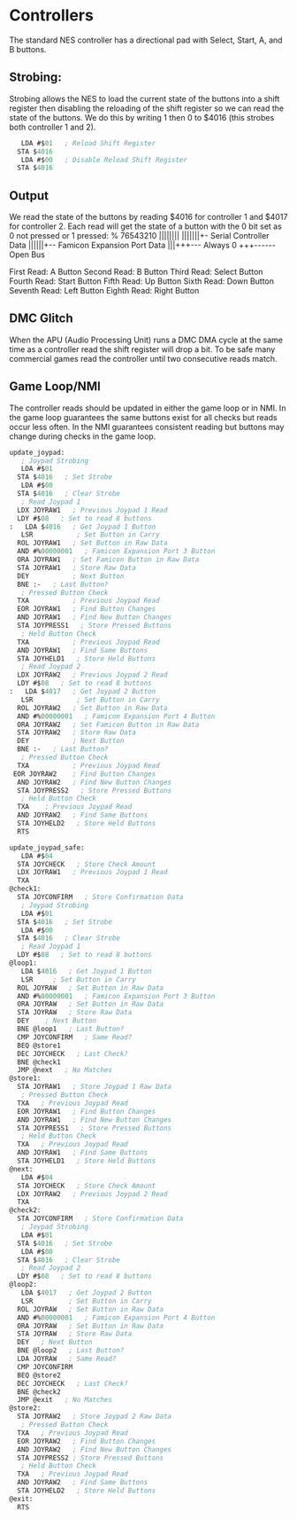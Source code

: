 # Controllers

The standard NES controller has a directional pad with Select, Start, A, and B buttons.

## Strobing:

Strobing allows the NES to load the current state of the buttons into a shift register then disabling the reloading of the shift register so we can read the state of the buttons.  We do this by writing 1 then 0 to $4016 (this strobes both controller 1 and 2).

```lisp
   LDA #$01   ; Reload Shift Register
  STA $4016
   LDA #$00   ; Disable Reload Shift Register
  STA $4016
```

## Output

We read the state of the buttons by reading $4016 for controller 1 and $4017 for controller 2.  Each read will get the state of a button with the 0 bit set as 0 not pressed or 1 pressed: 
% 76543210
  ||||||||
  |||||||+- Serial Controller Data
  ||||||+-- Famicon Expansion Port Data
  |||+++--- Always 0
  +++------ Open Bus

First Read:   A Button
Second Read:  B Button
Third Read:   Select Button
Fourth Read:  Start Button
Fifth Read:   Up Button
Sixth Read:   Down Button
Seventh Read: Left Button
Eighth Read:  Right Button

## DMC Glitch

When the APU (Audio Processing Unit) runs a DMC DMA cycle at the same time as a controller read the shift register will drop a bit.  To be safe many commercial games read the controller until two consecutive reads match.

## Game Loop/NMI

The controller reads should be updated in either the game loop or in NMI.  In the game loop guarantees the same buttons exist for all checks but reads occur less often.  In the NMI guarantees consistent reading but buttons may change during checks in the game loop.  

```lisp
update_joypad:
   ; Joypad Strobing
   LDA #$01
  STA $4016   ; Set Strobe
   LDA #$00
  STA $4016   ; Clear Strobe
   ; Read Joypad 1
  LDX JOYRAW1   ; Previous Joypad 1 Read
  LDY #$08   ; Set to read 8 buttons
:   LDA $4016   ; Get Joypad 1 Button
   LSR           ; Set Button in Carry
  ROL JOYRAW1   ; Set Button in Raw Data
  AND #%00000001   ; Famicon Expansion Port 3 Button
  ORA JOYRAW1   ; Set Famicon Button in Raw Data
  STA JOYRAW1   ; Store Raw Data
  DEY           ; Next Button
  BNE :-   ; Last Button?
   ; Pressed Button Check
  TXA           ; Previous Joypad Read
  EOR JOYRAW1   ; Find Button Changes
  AND JOYRAW1   ; Find New Button Changes
  STA JOYPRESS1   ; Store Pressed Buttons
   ; Held Button Check
  TXA           ; Previous Joypad Read
  AND JOYRAW1   ; Find Same Buttons
  STA JOYHELD1   ; Store Held Buttons
   ; Read Joypad 2
  LDX JOYRAW2   ; Previous Joypad 2 Read
  LDY #$08   ; Set to read 8 buttons
:   LDA $4017   ; Get Joypad 2 Button
   LSR           ; Set Button in Carry
  ROL JOYRAW2   ; Set Button in Raw Data
  AND #%00000001   ; Famicon Expansion Port 4 Button
  ORA JOYRAW2   ; Set Famicon Button in Raw Data
  STA JOYRAW2   ; Store Raw Data
  DEY           ; Next Button
  BNE :-   ; Last Button?
   ; Pressed Button Check
  TXA           ; Previous Joypad Read
 EOR JOYRAW2    ; Find Button Changes
  AND JOYRAW2   ; Find New Button Changes
  STA JOYPRESS2   ; Store Pressed Buttons
   ; Held Button Check
  TXA    ; Previous Joypad Read
  AND JOYRAW2   ; Find Same Buttons
  STA JOYHELD2   ; Store Held Buttons
  RTS

update_joypad_safe:
   LDA #$04
  STA JOYCHECK   ; Store Check Amount
  LDX JOYRAW1   ; Previous Joypad 1 Read
  TXA
@check1:
  STA JOYCONFIRM   ; Store Confirmation Data
   ; Joypad Strobing
   LDA #$01
  STA $4016   ; Set Strobe
   LDA #$00
  STA $4016   ; Clear Strobe
   ; Read Joypad 1
  LDY #$08   ; Set to read 8 buttons
@loop1:
   LDA $4016   ; Get Joypad 1 Button
   LSR     ; Set Button in Carry
  ROL JOYRAW   ; Set Button in Raw Data
  AND #%00000001   ; Famicon Expansion Port 3 Button
  ORA JOYRAW   ; Set Button in Raw Data
  STA JOYRAW   ; Store Raw Data
  DEY    ; Next Button
  BNE @loop1   ; Last Button?
  CMP JOYCONFIRM   ; Same Read?
  BEQ @store1
  DEC JOYCHECK   ; Last Check?
  BNE @check1
  JMP @next   ; No Matches
@store1:
  STA JOYRAW1   ; Store Joypad 1 Raw Data
   ; Pressed Button Check
  TXA   ; Previous Joypad Read
  EOR JOYRAW1   ; Find Button Changes
  AND JOYRAW1   ; Find New Button Changes
  STA JOYPRESS1   ; Store Pressed Buttons
   ; Held Button Check
  TXA   ; Previous Joypad Read
  AND JOYRAW1   ; Find Same Buttons
  STA JOYHELD1   ; Store Held Buttons
@next:
   LDA #$04
  STA JOYCHECK   ; Store Check Amount
  LDX JOYRAW2   ; Previous Joypad 2 Read
  TXA
@check2:
  STA JOYCONFIRM   ; Store Confirmation Data
   ; Joypad Strobing
   LDA #$01
  STA $4016   ; Set Strobe
   LDA #$00
  STA $4016   ; Clear Strobe
   ; Read Joypad 2
  LDY #$08   ; Set to read 8 buttons
@loop2:
   LDA $4017   ; Get Joypad 2 Button
   LSR         ; Set Button in Carry
  ROL JOYRAW   ; Set Button in Raw Data
  AND #%00000001   ; Famicon Expansion Port 4 Button
  ORA JOYRAW   ; Set Button in Raw Data
  STA JOYRAW   ; Store Raw Data
  DEY   ; Next Button
  BNE @loop2   ; Last Button?
  LDA JOYRAW   ; Same Read?
  CMP JOYCONFIRM
  BEQ @store2
  DEC JOYCHECK   ; Last Check?
  BNE @check2
  JMP @exit   ; No Matches
@store2:
  STA JOYRAW2   ; Store Joypad 2 Raw Data
   ; Pressed Button Check
  TXA   ; Previous Joypad Read
  EOR JOYRAW2   ; Find Button Changes
  AND JOYRAW2   ; Find New Button Changes
  STA JOYPRESS2 ; Store Pressed Buttons
   ; Held Button Check
  TXA   ; Previous Joypad Read
  AND JOYRAW2   ; Find Same Buttons
  STA JOYHELD2   ; Store Held Buttons
@exit:
  RTS
```